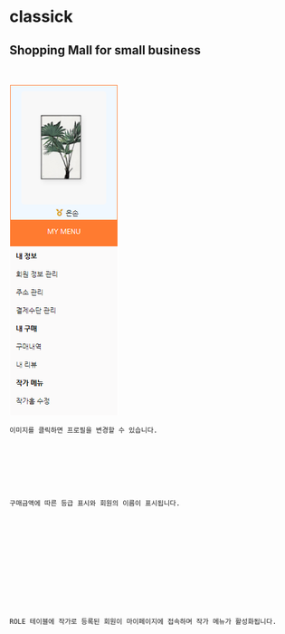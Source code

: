 # classick
<link rel="stylesheet" type="text/css" href="assets/style/git.css">

Shopping Mall for small business
---

<br>

<p>
    
<div class=left>

<img src="assets/imgs/사이드메뉴.PNG" width:220px>

</div>



    이미지를 클릭하면 프로필을 변경할 수 있습니다.  


    
    

    
    
    구매금액에 따른 등급 표시와 회원의 이름이 표시됩니다.
    









    

    ROLE 테이블에 작가로 등록된 회원이 마이페이지에 접속하며 작가 메뉴가 활성화됩니다.

    

    
<div>

</div>
</p>
